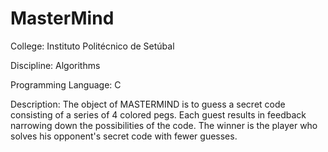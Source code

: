 # MasterMind

College: Instituto Politécnico de Setúbal

Discipline: Algorithms

Programming Language: C

Description: The object of MASTERMIND  is to guess a secret code consisting of a series of 4 colored pegs. Each guest results in feedback narrowing down the possibilities of the code. The winner is the player who solves his opponent's secret code with fewer guesses.
